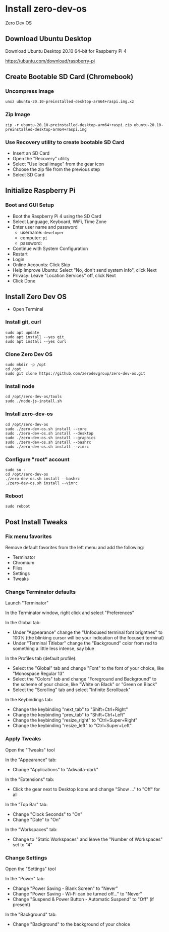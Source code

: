# Install zero-dev-os
Zero Dev OS


## Download Ubuntu Desktop

Download Ubuntu Desktop 20.10 64-bit for Raspberry Pi 4

https://ubuntu.com/download/raspberry-pi


## Create Bootable SD Card (Chromebook)

### Uncompress Image
```
unxz ubuntu-20.10-preinstalled-desktop-arm64+raspi.img.xz
```

### Zip Image
```
zip -r ubuntu-20.10-preinstalled-desktop-arm64+raspi.zip ubuntu-20.10-preinstalled-desktop-arm64+raspi.img
```

### Use Recovery utility to create bootable SD Card
* Insert an SD Card
* Open the "Recovery" utility
* Select "Use local image" from the gear icon
* Choose the zip file from the previous step
* Select SD Card


## Initialize Raspberry Pi

### Boot and GUI Setup

* Boot the Raspberry Pi 4 using the SD Card
* Select Language, Keyboard, WiFi, Time Zone
* Enter user name and password
  * username: `developer`
  * computer: `pi`
  * password: <generated>
* Continue with System Configuration
* Restart
* Login
* Online Accounts: Click Skip
* Help Improve Ubuntu: Select "No, don't send system info", click Next
* Privacy: Leave "Location Services" off, click Next
* Click Done


## Install Zero Dev OS

* Open Terminal

### Install git, curl

```
sudo apt update
sudo apt install --yes git
sudo apt install --yes curl
```

### Clone Zero Dev OS

```
sudo mkdir -p /opt
cd /opt
sudo git clone https://github.com/zerodevgroup/zero-dev-os.git
```

### Install node

```
cd /opt/zero-dev-os/tools
sudo ./node-js-install.sh
```

### Install zero-dev-os

```
cd /opt/zero-dev-os
sudo ./zero-dev-os.sh install --core
sudo ./zero-dev-os.sh install --desktop
sudo ./zero-dev-os.sh install --graphics
sudo ./zero-dev-os.sh install --bashrc
sudo ./zero-dev-os.sh install --vimrc
```

### Configure "root" account

```
sudo su -
cd /opt/zero-dev-os
./zero-dev-os.sh install --bashrc
./zero-dev-os.sh install --vimrc
```

### Reboot

```
sudo reboot
```

## Post Install Tweaks

### Fix menu favorites

Remove default favorites from the left menu and add the following:

* Terminator
* Chromium
* Files
* Settings
* Tweaks

### Change Terminator defaults

Launch "Terminator"

In the Terminator window, right click and select "Preferences"

In the Global tab:
  * Under "Appearance" change the "Unfocused terminal font brightnes" to 100% (the blinking cursor will be your indication of the focused terminal)
  * Under "Terminal Titlebar" change the "Background" color from red to something a little less intense, say blue

In the Profiles tab (default profile):
  * Select the "Global" tab and change "Font" to the font of your choice, like "Monospace Regular 13"
  * Select the "Colors" tab and change "Foreground and Background" to the scheme of your choice, like "White on Black" or "Green on Black"
  * Select the "Scrolling" tab and select "Infinite Scrollback"

In the Keybindings tab:
  * Change the keybinding "next_tab" to "Shift+Ctrl+Right"
  * Change the keybinding "prev_tab" to "Shift+Ctrl+Left"
  * Change the keybinding "resize_right" to "Ctrl+Super+Right"
  * Change the keybinding "resize_left" to "Ctrl+Super+Left"

### Apply Tweaks

Open the "Tweaks" tool

In the "Appearance" tab:
  * Change "Applications" to "Adwaita-dark"

In the "Extensions" tab:
  * Click the gear next to Desktop Icons and change "Show ..." to "Off" for all

In the "Top Bar" tab:
  * Change "Clock Seconds" to "On"
  * Change "Date" to "On"

In the "Workspaces" tab:
  * Change to "Static Workspaces" and leave the "Number of Workspaces" set to "4"

### Change Settings

Open the "Settings" tool

In the "Power" tab:
  * Change "Power Saving - Blank Screen" to "Never"
  * Change "Power Saving - Wi-Fi can be turned off..." to "Never"
  * Change "Suspend & Power Button - Automatic Suspend" to "Off" (if present)

In the "Background" tab:
  * Change "Background" to the background of your choice
